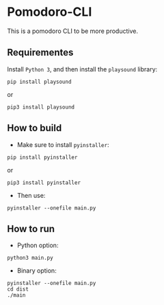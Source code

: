 # Pomodoro-CLI

This is a pomodoro CLI to be more productive.

## Requirementes

Install `Python 3`, and then install the `playsound` library:

```
pip install playsound
```

or

```
pip3 install playsound
```

## How to build

- Make sure to install `pyinstaller`:

```
pip install pyinstaller
```

or 

```
pip3 install pyinstaller
```

- Then use:

```
pyinstaller --onefile main.py
```

## How to run


- Python option:

```
python3 main.py
```

- Binary option:

```
pyinstaller --onefile main.py
cd dist
./main
```